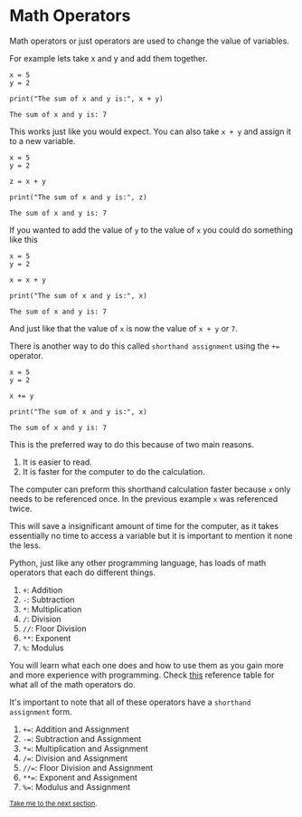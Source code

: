 # Math Operators

Math operators or just operators are used to change the value of variables.

For example lets take x and y and add them together.

```python3
x = 5
y = 2

print("The sum of x and y is:", x + y)
```
```
The sum of x and y is: 7
```

This works just like you would expect. You can also take `x + y` and assign it
to a new variable.

```python3
x = 5
y = 2

z = x + y

print("The sum of x and y is:", z)
```
```
The sum of x and y is: 7
```

If you wanted to add the value of `y` to the value of `x` you could do something
like this

```python3
x = 5
y = 2

x = x + y

print("The sum of x and y is:", x)
```
```
The sum of x and y is: 7
```

And just like that the value of `x` is now the value of `x + y` or `7`.

There is another way to do this called `shorthand assignment` using the `+=` 
operator.

```python3
x = 5
y = 2

x += y

print("The sum of x and y is:", x)
```
```
The sum of x and y is: 7
```

This is the preferred way to do this because of two main reasons.
1. It is easier to read.
2. It is faster for the computer to do the calculation.

The computer can preform this shorthand calculation faster because `x` only
needs to be referenced once. In the previous example `x` was referenced twice.

This will save a insignificant amount of time for the computer, as it takes
essentially no time to access a variable but it is important to mention it none 
the less.

Python, just like any other programming language, has loads of math operators 
that each do different things.
1. `+`: Addition
2. `-`: Subtraction
3. `*`: Multiplication
4. `/`: Division
5. `//`: Floor Division
6. `**`: Exponent
7. `%`: Modulus

You will learn what each one does and how to use them as you gain more and
more experience with programming. Check [this](https://github.com/TigardHighComputerScience/Python1References/blob/main/coursework/4-math_operators/operator_reference_table.md) 
reference table for what all of the math operators do.

It's important to note that all of these operators have a 
`shorthand assignment` form.

1. `+=`: Addition and Assignment
2. `-=`: Subtraction and Assignment
3. `*=`: Multiplication and Assignment
4. `/=`: Division and Assignment
5. `//=`: Floor Division and Assignment
6. `**=`: Exponent and Assignment
7. `%=`: Modulus and Assignment

<sub>[Take me to the next section](https://github.com/TigardHighComputerScience/Python1Course/tree/main/references/5-string_operators).</sub>
